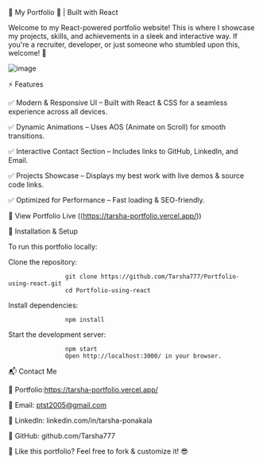 🌟 My Portfolio 🚀 | Built with React

Welcome to my React-powered portfolio website! This is where I showcase my projects, skills, and achievements in a sleek and interactive way. If you're a recruiter, developer, or just someone who stumbled upon this, welcome! 🎉

![image](https://github.com/user-attachments/assets/9a0f86f3-b3bd-4d60-925a-513c2e211589)


⚡ Features

✅ Modern & Responsive UI – Built with React & CSS for a seamless experience across all devices.

✅ Dynamic Animations – Uses AOS (Animate on Scroll) for smooth transitions.

✅ Interactive Contact Section – Includes links to GitHub, LinkedIn, and Email.

✅ Projects Showcase – Displays my best work with live demos & source code links.

✅ Optimized for Performance – Fast loading & SEO-friendly.




🔗 View Portfolio Live ((https://tarsha-portfolio.vercel.app/))

📂 Installation & Setup

To run this portfolio locally:


Clone the repository:

                    git clone https://github.com/Tarsha777/Portfolio-using-react.git
                    cd Portfolio-using-react
                    
Install dependencies:

                    npm install
                    
Start the development server:

                    npm start
                    Open http://localhost:3000/ in your browser.




📬 Contact Me

💼 Portfolio:https://tarsha-portfolio.vercel.app/

📧 Email: ptst2005@gmail.com

🔗 LinkedIn: linkedin.com/in/tarsha-ponakala

🐙 GitHub: github.com/Tarsha777



🚀 Like this portfolio? Feel free to fork & customize it! 😎
